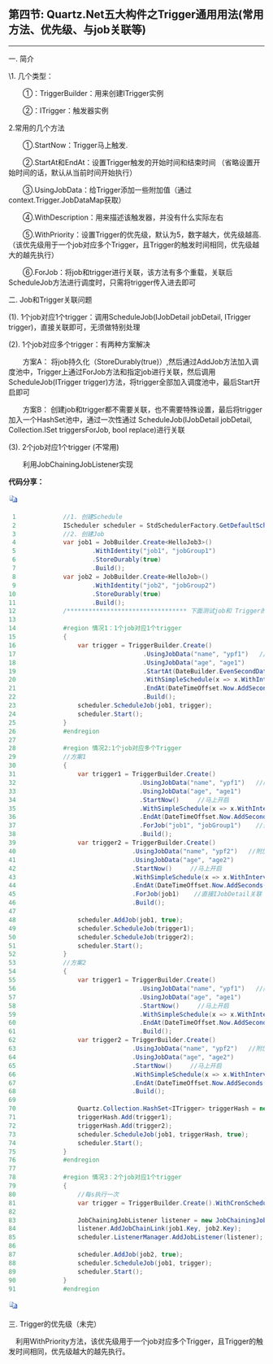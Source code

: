 ## 第四节: Quartz.Net五大构件之Trigger通用用法(常用方法、优先级、与job关联等)

------

一. 简介

\1. 几个类型：

　　①：TriggerBuilder：用来创建ITrigger实例

　　②：ITrigger：触发器实例

2.常用的几个方法

　　①.StartNow：Trigger马上触发.

　　②.StartAt和EndAt：设置Trigger触发的开始时间和结束时间 （省略设置开始时间的话，默认从当前时间开始执行）

　　③.UsingJobData：给Trigger添加一些附加值（通过context.Trigger.JobDataMap获取）

　　④.WithDescription：用来描述该触发器，并没有什么实际左右

　　⑤.WithPriority：设置Trigger的优先级，默认为5，数字越大，优先级越高.（该优先级用于一个job对应多个Trigger，且Trigger的触发时间相同，优先级越大的越先执行）

　　⑥.ForJob：将job和trigger进行关联，该方法有多个重载，关联后ScheduleJob方法进行调度时，只需将trigger传入进去即可

 

二.  Job和Trigger关联问题

(1). 1个job对应1个trigger：调用ScheduleJob(IJobDetail jobDetail, ITrigger trigger)，直接关联即可，无须做特别处理

(2). 1个job对应多个trigger：有两种方案解决

　　方案A： 将job持久化（StoreDurably(true)）,然后通过AddJob方法加入调度池中，Trigger上通过ForJob方法和指定job进行关联，然后调用ScheduleJob(ITrigger trigger)方法，将trigger全部加入调度池中，最后Start开启即可

　　方案B： 创建job和trigger都不需要关联，也不需要特殊设置，最后将trigger加入一个HashSet<ITrigger>池中，通过一次性通过 ScheduleJob(IJobDetail jobDetail, Collection.ISet<ITrigger> triggersForJob, bool replace)进行关联

(3). 2个job对应1个trigger (不常用)

　　利用JobChainingJobListener实现

 **代码分享：**

[![复制代码](../../image/copycode.gif)](javascript:void(0);)

```c#
 1             //1. 创建Schedule
 2             IScheduler scheduler = StdSchedulerFactory.GetDefaultScheduler();
 3             //2. 创建Job
 4             var job1 = JobBuilder.Create<HelloJob3>()
 5                     .WithIdentity("job1", "jobGroup1")
 6                     .StoreDurably(true)
 7                     .Build();
 8             var job2 = JobBuilder.Create<HelloJob>()
 9                     .WithIdentity("job2", "jobGroup2")
10                     .StoreDurably(true)
11                     .Build();
12             /********************************* 下面测试job和 Trigger的关联问题  (与下面Trigger优先级的测试互不影响)**************************************/
13 
14             #region 情况1：1个job对应1个trigger
15             {
16                 var trigger = TriggerBuilder.Create()
17                                   .UsingJobData("name", "ypf1")   //附加信息
18                                   .UsingJobData("age", "age1")
19                                   .StartAt(DateBuilder.EvenSecondDateAfterNow()) //表示下一个秒整点开启，比如现在9点19分20秒，那么9点20分21s整开启 
20                                   .WithSimpleSchedule(x => x.WithIntervalInSeconds(2).RepeatForever())
21                                   .EndAt(DateTimeOffset.Now.AddSeconds(60))    //60s后结束
22                                   .Build();
23                 scheduler.ScheduleJob(job1, trigger);
24                 scheduler.Start();
25             }
26             #endregion
27 
28             #region 情况2:1个job对应多个Trigger
29             //方案1
30             {
31                 var trigger1 = TriggerBuilder.Create()
32                                  .UsingJobData("name", "ypf1")   //附加信息
33                                  .UsingJobData("age", "age1")
34                                  .StartNow()     //马上开启
35                                  .WithSimpleSchedule(x => x.WithIntervalInSeconds(2).RepeatForever())    //每隔两秒执行一次
36                                  .EndAt(DateTimeOffset.Now.AddSeconds(60))    //60s后结束
37                                  .ForJob("job1", "jobGroup1")    //通过表名和组名进行关联
38                                  .Build();
39                 var trigger2 = TriggerBuilder.Create()
40                                .UsingJobData("name", "ypf2")   //附加信息
41                                .UsingJobData("age", "age2")
42                                .StartNow()     //马上开启
43                                .WithSimpleSchedule(x => x.WithIntervalInSeconds(5).RepeatForever())      //每隔5秒执行一次
44                                .EndAt(DateTimeOffset.Now.AddSeconds(60))    //60s后结束
45                                .ForJob(job1)    //直接IJobDetail关联
46                                .Build();
47 
48                 scheduler.AddJob(job1, true);
49                 scheduler.ScheduleJob(trigger1);
50                 scheduler.ScheduleJob(trigger2);
51                 scheduler.Start();
52             }
53             //方案2
54             {
55                 var trigger1 = TriggerBuilder.Create()
56                                  .UsingJobData("name", "ypf1")   //附加信息
57                                  .UsingJobData("age", "age1")
58                                  .StartNow()     //马上开启
59                                  .WithSimpleSchedule(x => x.WithIntervalInSeconds(2).RepeatForever())    //每隔两秒执行一次
60                                  .EndAt(DateTimeOffset.Now.AddSeconds(60))    //60s后结束
61                                  .Build();
62                 var trigger2 = TriggerBuilder.Create()
63                                .UsingJobData("name", "ypf2")   //附加信息
64                                .UsingJobData("age", "age2")
65                                .StartNow()     //马上开启
66                                .WithSimpleSchedule(x => x.WithIntervalInSeconds(5).RepeatForever())      //每隔5秒执行一次
67                                .EndAt(DateTimeOffset.Now.AddSeconds(60))    //60s后结束
68                                .Build();
69 
70                 Quartz.Collection.HashSet<ITrigger> triggerHash = new Quartz.Collection.HashSet<ITrigger>();
71                 triggerHash.Add(trigger1);
72                 triggerHash.Add(trigger2);
73                 scheduler.ScheduleJob(job1, triggerHash, true);
74                 scheduler.Start();
75             }
76             #endregion
77 
78             #region 情况3：2个job对应1个trigger 
79             {
80                 //每s执行一次
81                 var trigger = TriggerBuilder.Create().WithCronSchedule("/1 * * * * ?").Build();
82 
83                 JobChainingJobListener listener = new JobChainingJobListener("mytest");
84                 listener.AddJobChainLink(job1.Key, job2.Key);
85                 scheduler.ListenerManager.AddJobListener(listener);
86 
87                 scheduler.AddJob(job2, true);
88                 scheduler.ScheduleJob(job1, trigger);
89                 scheduler.Start();
90             }
91             #endregion
```

[![复制代码](../../image/copycode.gif)](javascript:void(0);)

三. Trigger的优先级（未完）

 　利用WithPriority方法，该优先级用于一个job对应多个Trigger，且Trigger的触发时间相同，优先级越大的越先执行。